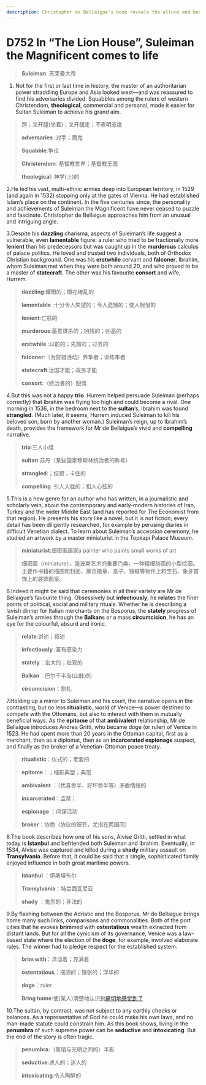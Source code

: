 ```yaml
---
description: Christopher de Bellaigue’s book reveals the allure and burden of power
---
```


# D752 In “The Lion House”, Suleiman the Magnificent comes to life
> **Suleiman**: 苏莱曼大帝
 > 

1. Not for the first or last time in history, the master of an authoritarian power straddling Europe and Asia looked west—and was reassured to find his adversaries divided. Squabbles among the rulers of western Christendom, **theological**, commercial and personal, made it easier for Sultan Suleiman to achieve his grand aim.

> 跨；叉开腿(坐着)；叉开腿走；不表明态度
>
> **adversaries** :对手；魔鬼
>
> **Squabble**:争论
>
> **Christendom**: 基督教世界；基督教王国
>
> **theological**: 神学(上)的
>

2.He led his vast, multi-ethnic armies deep into European territory, in 1529 (and again in 1532) stopping only at the gates of Vienna. He had established Islam’s place on the continent. In the five centuries since, the personality and achievements of Suleiman the Magnificent have never ceased to puzzle and fascinate. Christopher de Bellaigue approaches him from an unusual and intriguing angle.

3.Despite his **dazzling** charisma, aspects of Suleiman’s life suggest a vulnerable, even **lamentable** figure: a ruler who tried to be fractionally more **lenient** than his predecessors but was caught up in the **murderous** calculus of palace politics. He loved and trusted two individuals, both of Orthodox Christian background. One was his **erstwhile** servant and **falconer**, Ibrahim, whom Suleiman met when they were both around 20, and who proved to be a master of **statecraft**. The other was his favourite **consort** and wife, Hurrem.

> **dazzling**:耀眼的；眼花缭乱的
>
> **lamentable** :十分令人失望的；令人遗憾的；使人惋惜的
>
> **lenient**:仁慈的
>
> **murderous**:蓄意谋杀的；凶残的；凶恶的
>
> **erstwhile** :以前的；先前的；过去的
>
> **falconer**:（为狩猎活动）养隼者；训练隼者
>
> **statecraft**:治国才能；政务才能
>
> **consort**:（统治者的）配偶
>

4.But this was not a happy **trio**. Hurrem helped persuade Suleiman (perhaps correctly) that Ibrahim was flying too high and could become a rival. One morning in 1536, in the bedroom next to the **sultan**’s, Ibrahim was found **strangled**. (Much later, it seems, Hurrem induced Suleiman to kill his beloved son, born by another woman.) Suleiman’s reign, up to Ibrahim’s death, provides the framework for Mr de Bellaigue’s vivid and **compelling** narrative.

> **trio**:三人小组
>
> **sultan**:苏丹（某些国家穆斯林统治者的称号）
>
> **strangled**:；绞颈；卡住的
>
> **compelling** :引人入胜的；扣人心弦的
>

5.This is a new genre for an author who has written, in a journalistic and scholarly vein, about the contemporary and early-modern histories of Iran, Turkey and the wider Middle East (and has reported for The Economist from that region). He presents his story like a novel, but it is not fiction; every detail has been diligently researched, for example by perusing diaries in difficult Venetian dialect. To learn about Suleiman’s accession ceremony, he studied an artwork by a master miniaturist in the Topkapi Palace Museum.

> **miniaturist**:细密画画家a painter who paints small works of art
>
> 细密画（miniature），是波斯艺术的重要门类，一种精细刻画的小型绘画。主要作书籍的插图和封面、扉页徽章、盒子、镜框等物件上和宝石、象牙首饰上的装饰图案。
>

6.Indeed it might be said that ceremonies in all their variety are Mr de Bellaigue’s favourite thing. Obsessively but **infectiously**, he **relate**s the finer points of political, social and military rituals. Whether he is describing a lavish dinner for Italian merchants on the Bosporus, the **stately** progress of Suleiman’s armies through the **Balkan**s or a mass **circumcision**, he has an eye for the colourful, absurd and ironic.

> **relate**:讲述；叙述
>
> **infectiously** :富有感染力
>
> **stately**：宏大的；壮观的
>
> **Balkan**：巴尔干半岛(山脉)的
>
> **circumcision**：割礼
>

7.Holding up a mirror to Suleiman and his court, the narrative opens in the contrasting, but no less **ritualistic**, world of Venice—a power destined to compete with the Ottomans, but also to interact with them in mutually beneficial ways. As the **epitome** of that **ambivalent** relationship, Mr de Bellaigue introduces Andrea Gritti, who became doge (or ruler) of Venice in 1523. He had spent more than 20 years in the Ottoman capital, first as a merchant, then as a diplomat, then as an **incarcerated espionage** suspect, and finally as the broker of a Venetian-Ottoman peace treaty.

> **ritualistic**：仪式的；老套的
>
> **epitome**：；缩影典型；典范
>
> **ambivalent** ：（忧喜参半、好坏参半等）矛盾情绪的
>
> **incarcerated**：监禁；
>
> **espionage** ：间谍活动
>
> **broker**：协商（协议的细节，尤指在两国间）
>

8.The book describes how one of his sons, Alvise Gritti, settled in what today is **Istanbul** and befriended both Suleiman and Ibrahim. Eventually, in 1534, Alvise was captured and killed during a **shady** military assault on **Transylvania**. Before that, it could be said that a single, sophisticated family enjoyed influence in both great maritime powers.

> **Istanbul** ：伊斯坦布尔
>
> **Transylvania**：特兰西瓦尼亚
>
> **shady** ：鬼祟的；非法的
>

9.By flashing between the Adriatic and the Bosporus, Mr de Bellaigue brings home many such links, comparisons and commonalities. Both of the port cities that he evokes **brim**med with **ostentatious** wealth extracted from distant lands. But for all the cynicism of its governance, Venice was a law-based state where the election of the **doge**, for example, involved elaborate rules. The winner had to pledge respect for the established system.

> **brim with**：洋溢着；充满着
>
> **ostentatious**：摆阔的；铺张的；浮华的
>
> **doge**：ruler
>
> **Bring home**:使(某人)清楚地认识到[痛切地感觉到了](某事)
>

10.The sultan, by contrast, was not subject to any earthly checks or balances. As a representative of God he could make his own laws, and no man-made statute could constrain him. As this book shows, living in the **penumbra** of such supreme power can be **seductive** and **intoxicating**. But the end of the story is often tragic.

> **penumbra**:（黑暗与光明之间的）半影
>
> **seductive**:诱人的；迷人的
>
> **intoxicating**:令人陶醉的
>

